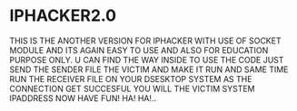 # IPHACKER2.0
THIS IS THE ANOTHER VERSION FOR IPHACKER WITH USE OF SOCKET MODULE AND ITS AGAIN EASY TO USE AND ALSO FOR EDUCATION PURPOSE ONLY. U CAN FIND THE WAY INSIDE TO USE THE CODE
JUST SEND THE SENDER FILE THE VICTIM AND MAKE IT RUN 
AND SAME TIME RUN THE RECEIVER FILE ON YOUR DSESKTOP SYSTEM
AS THE CONNECTION GET SUCCESFUL YOU WILL THE VICTIM SYSTEM IPADDRESS 
NOW HAVE FUN! HA! HA!..
